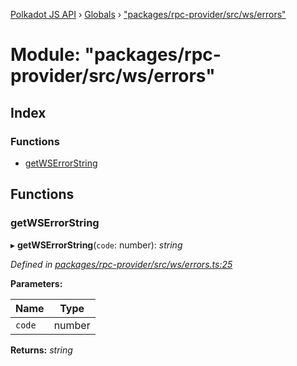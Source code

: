 [Polkadot JS API](../README.md) › [Globals](../globals.md) › ["packages/rpc-provider/src/ws/errors"](_packages_rpc_provider_src_ws_errors_.md)

# Module: "packages/rpc-provider/src/ws/errors"

## Index

### Functions

* [getWSErrorString](_packages_rpc_provider_src_ws_errors_.md#getwserrorstring)

## Functions

###  getWSErrorString

▸ **getWSErrorString**(`code`: number): *string*

*Defined in [packages/rpc-provider/src/ws/errors.ts:25](https://github.com/polkadot-js/api/blob/820dd3d0f/packages/rpc-provider/src/ws/errors.ts#L25)*

**Parameters:**

Name | Type |
------ | ------ |
`code` | number |

**Returns:** *string*
